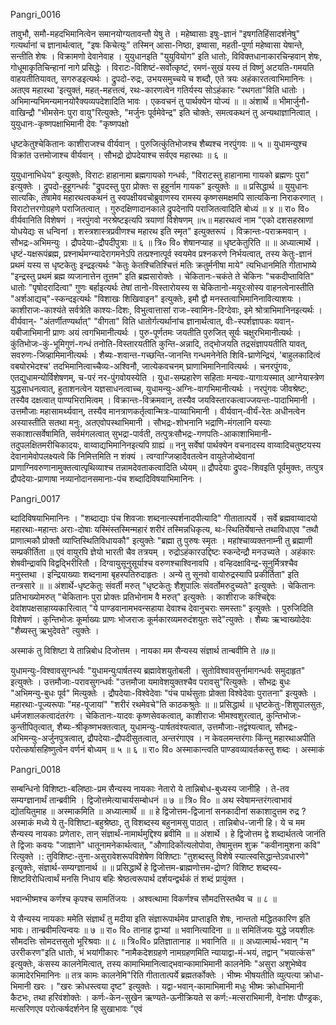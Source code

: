 Pangri_0016

तावुभौ, समौ-महदभिमानित्वेन समानयोग्यतावन्तौ येषु ते । महेष्वासाः इषुः-ज्ञानं "इषगतिहिंसादर्शनेषु" गत्यर्थानां च ज्ञानार्थत्वात्, "इषः किचेत्युः" तस्मिन् आसा-निष्ठा, इष्वासा, महती-पूर्णा महेष्वासा येषान्ते, सन्तीति शेषः । विक्रामणो देवानेवाह । युयुधानइति "युयुवियोग" इति धातोः, विविक्तधानाकारचिन्हवान् शेषः, गोधूमाकृतिचिन्हानां नागे प्रसिद्धेः । विराटः-विशिष्टं-सर्वोत्कृष्टं, रमणं-सुखं यस्य तं विष्णुं अटयति-गमयति वाहयतीतियावत्, सगरुडइत्यर्थः । द्रुपदो-रुद्रः, उभयसमुच्चये च शब्दौ, एते त्रयः अहंकारतत्वाभिमानिनः । अतएव महारथा 'इत्युक्तं, महत्-महत्तत्वं, रथः-कारणत्वेन गतिर्यस्य सोऽहंकारः "रथगता"विति धातोः । अभिमान्यभिमन्यमानयोरैक्यव्यपदेशादिति भावः । एकवचनं तु पार्थक्येन योज्यं ॥ ॥ अंशार्थे ॥ भीमार्जुनौ-वाखिन्द्रौ "भीमसेनः पुरा वायु"रित्युक्तेः, "मर्जुनः पूर्वमेवेन्द्र" इति चोक्तेः, समत्वकथनं तु अन्यथाज्ञानित्वात् । युयुधानः-कृष्णपक्षाभिमानी देवः "कृष्णपक्षो 

धृष्टकेतुश्चेकितानः काशीराजश्च वीर्यवान् । पुरुजित्कुंतिभोजश्च शैब्यश्च नरपुंगवः ॥ ५ ॥
युधामन्युश्च विक्रांत उत्तमोजाश्च वीर्यवान् । सौभद्रो द्रोपदेयाश्च सर्वएव महारथाः ॥ ६ ॥

युयुधानाभिधेय" इत्युक्तेः, विराटः हाहानामा ब्रह्मगायको गन्धर्वः, "विराटस्तु हाहानामा गायको ब्रह्मणः पुरा" इत्युक्तेः ।
द्रुपदो-हूहूगन्धर्वः "द्रुपदस्तु पुरा प्रोक्तः स हूहूर्नाम गायक" इत्युक्तेः ॥ ॥ प्रसिद्धार्थ ॥ युयुधानः सात्यकिः, तेषामेव महारथत्वकथनं तु स्वपक्षीयवचोब्रुवाणस्य रामस्य कृष्णसमक्षमपि सात्यकिना निराकरणात् । विराटोत्तरगोग्रहणे पराजितत्वात् । गुरुदक्षिणादानकाले द्रुपदेनापि पराजितत्वादिति बोध्यं ॥ ४ ॥ रा० वि० वीर्यवानिति विशेषणं । नरपुंगवो नरश्रेष्टइत्यपि त्रयाणां विशेषणम् ॥५॥ महारथत्वं नाम "एको दशसहस्राणां योधयेद्यः स धन्विनां । शस्त्रशास्त्रप्रवीणश्च महारथ इति स्मृत" इत्युक्तरूपं । विक्रान्तः-पराक्रमवान् । सौभद्रः-अभिमन्युः । द्रौपदेयाः-द्रौपदीपुत्राः ॥ ६ ॥ त्रि० वि० शेषानप्याह ॥ धृष्टकेतुरिति ॥ ॥ अध्यात्मार्थे । धृष्टं-यक्षरूपंब्रह्म, प्रश्नार्थमग्न्यादेरागमनेऽपि तत्प्रश्नात्पूर्व स्वयमेव प्रश्नकरणे निर्भयत्वात्, तस्य केतुः-ज्ञानं प्रथमं यस्य स धृष्टकेतुः इन्द्रइत्यर्थः "केतुः केतश्चितिश्चित्तं मतिः क्रतुर्मनीषा माये" त्यभिधानमिति गीताभाष्ये "इन्द्रस्तु प्रथमं ब्रह्म व्यजानात्तेन तूत्तम" इति ब्रह्मसारोक्तेः । चेकितानः-चकंते ते चेकिनः "चकदीप्ताविति" धातोः "पृषोदरादित्वा" गुणः बर्हाइत्यर्थः तेषां तानो-विस्तारोयस्य स चेकितानो-मयूरःसोस्य वाहनत्वेनास्तीति "अर्शआद्यच्"-स्कन्दइत्यर्थः "विशाखः शिखिवाइन" इत्युक्तेः, इमौ द्वौ मनस्तत्वाभिमानिनावित्याशयः । काशीराजः-काश्यंते सर्वत्रेति काश्यः-दिशः, विभुत्वात्तासां राजः-स्वामिनः-दिग्देवाः, इमे श्रोत्राभिमानिनइत्यर्थः । वीर्यवान्- "अंतर्णीतण्यर्थात्" "वीगता" विति धातोर्गत्यर्थानांच ज्ञानार्थत्वात्, वीः-स्पर्शज्ञापकः यवान्-यबीजाभिमानी प्राणः अयं त्वगभिमानीत्यर्थः । पुरु-पूर्णतमः जयतीति पुरुजित् सूर्यः चक्षुरभिमानीत्यर्थः । कुंतिभोजः-कुं-भूमिगुणं-गन्धं तनोति-विस्तारयतीति कुन्ति-अन्नादि, तद्भोजयति तद्रसंज्ञापयतीति यावत्, सवरुणः-जिव्हामिमानीत्यर्थः । शैब्यः-शवान्त-गच्छन्ति-जानन्ति गन्धमनेनेति शिवि-घ्राणेन्द्रियं, 'बाहुलकादित्वं वबयोरभेदश्च' तदभिमानित्वाच्चैव्यः-अश्विनौ, जात्येकवचनम् घ्राणाभिमानिनावित्यर्थः । चनरपुंगवः, एतद्युधामन्योर्विशेषणम्, च-परं नर-पुंगवोयस्येति । युधा-सम्प्रहारेण सहिताः मन्यवः-यागाःयस्मात् आग्नेयास्त्रेण युद्धसाधनत्वात्, हुताशनत्वेन यज्ञसाधनत्वाच्च, युधामन्युः-अग्निः-वागभिमानीत्यर्थः । नरपुंगवः जीवश्रेष्टः, तस्यैव दक्षत्वात् पाण्यभिरामित्वम् । विक्रान्तः-विक्रमवान्, तस्यैव जयविस्तारकत्वाज्जयन्तः-पादाभिमानी । उत्तमौजाः महासामर्थ्यवान्, तस्यैव मानत्राणकर्तृत्वान्मित्रः-पाय्वाभिमानी । वीर्यवान्-वीर्यं-रेतः अधीनत्वेन अस्यास्तीति सतथा मनुः, अतएवोपस्थाभिमानी । सौभद्रः-शोभनानि भद्राणि-मंगलानि यस्याः सकाशात्सर्वेषामिति, सर्वमंगलत्वात् सुभद्रा-पार्वती, तत्पुत्रःसौभद्रः-गणपतिः-आकाशाभिमानी-तदुपलक्षितमरीचिकादयः, वाय्वाद्यभिमानिनइत्यपि ग्राह्यं ॥ ननु सर्वेषां पार्थक्येन वचनादस्य वाय्वादिचतुष्टयस्य देवानामेवोपलक्ष्यत्वे किं निमित्तमिति न शंक्यं । त्वग्वाग्जिव्हादैवतत्वेन वायुतेजोब्देवानां प्राणाग्निवरुणानामुक्तत्वात्पृथिव्याश्च तन्नामदेवताकत्वादिति ध्येयम् ॥ द्रौपदेयाः द्रुपदः-शिवइति पूर्वमुक्तः, तत्पुत्र द्रौपदेयाः-प्राणाषा नव्यानोदानसमानाः-पंच शब्दादिविषयाभिमानिनः ।

Pangri_0017

ब्दादिविषयाभिमानिनः । "शब्दाद्याः पंच शिवजाः शब्दनात्स्पर्शनादपीत्यादि" गीतातात्पर्ये । सर्वे ब्रह्मवाय्वादयो महारथाः-महान्तः
अराः-दोषाः यस्मिंस्तस्मिन्महारं शरीरं तस्मिन्नधिकृत्य, थः-स्थितिर्येषान्ते तथाविधाएव "तथौ प्राणात्मकौ प्रोक्तौ व्याप्तिस्थितिविधायकौ" इत्युक्तेः "ब्रह्मा तु पुरुषः स्मृतः । महांश्चाव्यक्तनाम्नी तु ब्रह्माणी सम्प्रकीर्तिता ॥ एवं वायुरपि ज्ञेयो भारती चैव तत्रयम् । रुद्रोऽहंकारउद्दिष्टः स्कन्देन्द्रौ मनउच्यते । अहंकारः शेषवीन्द्रावपि विद्वद्भिरीरितौ । दिग्वायुसूनुसूर्याश्च वरुणश्चाश्विनावपि । वन्हिदक्षाविन्द्र-सूनुर्मित्रश्चैव मनुस्तथा । इन्द्रियाख्याः शब्दनामा बृहस्पतिरुदाहृतः । अन्ये तु सूनवो वायोरुद्रस्यापि प्रकीर्तिता" इति तन्त्रसारे ॥   ॥ अंशार्थे-धृष्टकेतुः संवर्ती मरुत् "धृष्टकेतुः शैशुपालिः संवर्तोमरुदुच्यते" इत्युक्तेः । चेकितानः प्रतिभाख्योमरुत् "चेकितानः पुरा प्रोक्तः प्रतिभोनाम वै मरुत्" इत्युक्तेः । काशीराजः कश्चिद्देवः देवांशपक्षसाहाय्यकारित्वात् "ये पाण्डवानामभवन्सहाया देवाश्च देवानुचराः समस्ताः" इत्युक्तेः । पुरुजिदिति विशेषणं । कुन्तिभोजः कूर्माख्यः प्राणः भोजराजः कूर्मकारव्यमरुदंशयुतः सदे"त्युक्तेः । शैब्यः ऋभ्वाख्योदेवः "शैब्यस्तु ऋभुदेवते" त्युक्तेः । 

अस्माकं तु विशिष्टा ये तान्निबोध दिजोत्तम । नायका मम सैन्यस्य संज्ञार्थ तान्बवीमि ते ॥७॥

युधामन्युः-विश्वावसुगन्धर्वः "युधामन्युःपार्षतस्य ब्रह्मावेशयुतोबली । सुतोविश्वावसुर्नामागन्धर्वः समुदाहृत" इत्युक्तेः । उत्तमौजाः-परावसुगन्धर्वः "उत्तमौजा यमावेशयुक्तश्चैव परावसु"रित्युक्तेः । सौभद्रः बुधः "अभिमन्यु-बुधः पूर्व" मित्युक्तेः । द्रौपदेयाः-विश्वेदेवाः "पंच पार्थसुताः प्रोक्ता विश्वेदेवाः पुरातना" इत्युक्तेः । महारथाः-पूज्यरूपाः "मह-पूजायां" "शरीरं रथमेवचे"ति काठकश्रुतेः ॥  ॥ प्रसिद्धार्थ ॥ धृष्टकेतुः-शिशुपालसुतः, धर्मजशालकत्वादंतरंगः । चेकितानः-यादवः कृष्णसेवकत्वात्, काशीराजः भीमश्वशुरत्वात्, कुन्तिभोजः-कुन्तीपितृत्वात्, शैब्यः-श्रीकृष्णभक्तत्वात्, युधामन्युः-पार्षतवंश्यत्वात, उत्तमौजाः-तद्वंश्यत्वात्, सौभद्रः-अभिमन्युः-अर्जुनपुत्रत्वात्, द्रौपदेयाः-द्रौपदीसुतत्वात्, अन्तरंगाएव । न केवलमन्तरंगाः किंन्तु महारथाअपीति परोत्कर्षासहिष्णुत्वेन वर्णनं बोध्यम् ॥ ५ ॥ ६ ॥ रा० वि० अस्माकान्त्वति पाण्डवव्यावर्तकस्तु शब्दः । अस्माकं

Pangri_0018

सम्बन्धिनो विशिष्टाः-बलिष्ठाः-प्रम सैन्यस्य नायकाः नेतारो ये तान्निबोध-बुध्यस्य जानीहि । ते-तव सम्यग्ज्ञानार्थं तान्ब्रवीमि । द्विजोत्तमेत्याचार्यसम्बोधनं ॥ ७ ॥ त्रि० वि० ॥ अथ स्वेषामन्तरंगत्वाभावं द्योतयितुमाह ॥ अस्माकमिति ॥ अध्यात्मार्थे ॥  ॥ हे
द्विजोत्तम-द्विजानां सनकादीनां सकाशादुत्तम रुद्र ? अस्माकं मध्ये ये तु-विशिष्टा-बहुश्रेष्ठाः, तु विशब्दस्य बहुनामसु पाठात् । तान्निबोध-जानी हि। ये च मम सैन्यस्य नायकाः प्रणेतारः, तान् संज्ञार्थं-नामार्थमुद्दिश्य ब्रवीमि ॥ ॥ अंशार्थे । हे द्विजोत्तम द्वे शब्दार्थतत्वे जानंति ते द्विजाः कवयः "जाज्ञाने" धातूनामनेकार्थत्वात्, "औणादिकोंत्यलोपोवा, तेषामुत्तम शुक्र "कवीनामुशना कवि" रित्युक्ते ।: तुविशिष्टः-तुना-असुरावेशरूपविशेषेण विशिष्टाः "तुशब्दस्तु विशेषे स्यात्स्वसिद्धान्तेऽवधारणे" इत्युक्तेः, संज्ञार्थ-सम्यग्ज्ञानार्थ ॥  ॥ प्रसिद्धार्थे हे द्विजोत्तम-ब्राह्मणोत्तम-द्रोण? विशिष्ट शब्दस्य-शिष्टविरोधित्वार्थं मनसि निधाय बहिः श्रेष्ठत्वरूपार्थ दर्शयन्द्वर्थकं तं शब्दं प्रायुंक्त । 

भवान्भीष्मश्च कर्णश्च कृपश्च सामतिंजयः । अश्वत्थामा विकर्णश्च सौमदत्तिस्तथैव च ॥ ८ ॥

ये सैन्यस्य नायकाः ममेति संज्ञार्थं तु मदीया इति संज्ञारूपार्थमेव प्राप्ताइति शेषः, नान्ततो मद्धितकारिण इति भावः। तान्ब्रवीमत्यिन्वयः ॥ ७ ॥ रा० वि० तानाह द्वाभ्यां ॥ भवानित्यादिना ॥  ॥ समितिंजयः युद्धे जयशीलः सौमदत्तिः सोमदत्तसुतो भूरिश्रवाः ॥ ८ ॥ त्रि०वि० प्रतिज्ञातानाह ॥ भवानिति ॥  ॥ अध्यात्मार्थ-भवान् "म उररीकरण"इति धातोः, भं भयांगीकारः "नामैकदेशग्रहणे नामग्रहणमिति न्यायाद्वा-मं-भयं, तद्वान् "भयात्कंस" इत्युक्तेः, कंसस्य कालनेमित्वात्, तस्य कामाभिमानित्वाद्भवान्कामाभिमानी कालनेमिः "असुरा अशुभेष्वेव कामादेरभिमानिनः ॥ तत्र कामः कालनेमि"रिति गीतातात्पर्ये ब्रह्मतर्कोक्तेः । भीष्मः भीषयतीति व्युत्पत्या क्रोधा-भिमानी खरः । "खरः क्रोधस्त्वया दृष्ट" इत्युक्तेः । यद्वा-भवान्-कामाभिमानी मधुः भीष्मः क्रोधाभिमानी कैटभः, तथा हरिवंशोक्तेः । कर्णः-केन-सुखेन ऋण्यते-ऊनीक्रियते स कर्ण:-मत्सराभिमानी, वेनांशः पौण्ड्रकः, मत्सरिणएव परोत्कर्षदर्शनेन हि सुखाभावः "एवं

